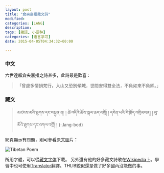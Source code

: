 ```yaml
---
layout: post
title: "倉央嘉措藏文詩"
modified:
categories: [LANG]
description:
tags: [藏語, 小语种]
categories: [语言学习]
date: 2015-04-05T04:34:32+00:00

---
```

### 中文

六世達賴倉央嘉措之詩甚多，此詩最是歡喜：

> 「曾慮多情損梵行，入山又恐別傾城，世間安得雙全法，不負如來不負卿。」


### 藏文

> མཛངས་མའི་ཐུགས་དང་བསྟུན་ན། ། 
> ཚེ་འདིའི་ཆོས་སྐལ་ཆད་འགྲོ། །
> དབེན་པའི་རི་ཁྲོད་འགྲིམསན། །
> བུ་མོའི་ཐུགས་དང་འགལ་འགྲོ། །
> {:.lang-bod}

網頁顯示有問題，則可參看原文圖片：

![Tibetan Poem]({{site.url}}/assets/posts/images/2015-04-04-tibetan-poem.png)

所用字體，可以從[藏文字体]下載。
另外還有他的好多藏文詩歌在[Wikipedia]上。學習中也可使用[Translator]翻譯。THLIB貌似還是做了好多國內沒能做的事。

[Wikipedia]: http://bo.wikipedia.org/wiki/ཚངས་དབྱངས་རྒྱ་མཚོའི་མགུར་གླུ།
[Translator]: http://www.thlib.org/reference/dictionaries/tibetan-dictionary/translate.php
[藏文字体]: {{site.url}}/assets/fonts/QomolangmaUchenSarchung.ttf
